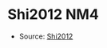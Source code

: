 <a name="material" />

# Shi2012 NM4
<script type="application/ld+json">
  {
    "@context": "https://schema.org/",
    "@type": "ChemicalSubstance",
    "http://purl.org/dc/terms/conformsTo":
      {
        "@type": "CreativeWork",
        "@id": "https://bioschemas.org/profiles/ChemicalSubstance/0.4-RELEASE/"
      },
    "@id": "https://egonw.github.io/nanowiki/nanowiki144.html#material",
    "name": "Shi2012 NM4",
    "sameAs": "http://127.0.0.1/mediawiki/index.php/Special:URIResolver/Shi2012_NM4"
  }
</script>


* Source: [Shi2012](http://127.0.0.1/mediawiki/index.php/Special:URIResolver/Shi2012)

